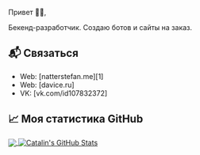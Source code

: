 Привет 👋🏻,

Бекенд-разработчик.
Создаю ботов и сайты на заказ.

## 📬 Связаться
- Web: [natterstefan.me][1]
- Web: [davice.ru]
- VK: [vk.com/id107832372]

## &#x1f4c8; Моя статистика GitHub

<a href="https://github.com/nikitos42050/nikitos42050">
  <img align="center" src="https://github-readme-stats.vercel.app/api/top-langs/?username=nikitos42050&hide=java,html&title_color=ffffff&text_color=c9cacc&icon_color=2bbc8a&bg_color=1d1f21" />
</a>

<a href="https://github.com/nikitos42050/nikitos42050">
  <img align="center" src="https://github-readme-stats.vercel.app/api?username=nikitos42050&show_icons=true&line_height=27&count_private=true&title_color=ffffff&text_color=c9cacc&icon_color=2bbc8a&bg_color=1d1f21" alt="Catalin's GitHub Stats" />
</a>
